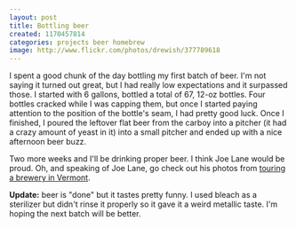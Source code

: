 ```yaml
---
layout: post
title: Bottling beer
created: 1170457814
categories: projects beer homebrew
image: http://www.flickr.com/photos/drewish/377789618
---
```

I spent a good chunk of the day bottling my first batch of beer. I'm not
saying it turned out great, but I had really low expectations and it surpassed
those. I started with 6 gallons, bottled a total of 67, 12-oz bottles. Four
bottles cracked while I was capping them, but once I started paying attention
to the position of the bottle's seam, I had pretty good luck. Once I finished,
I poured the leftover flat beer from the carboy into a pitcher (it had a crazy
amount of yeast in it) into a small pitcher and ended up with a nice afternoon
beer buzz.

Two more weeks and I'll be drinking proper beer. I think Joe Lane would be
proud. Oh, and speaking of Joe Lane, go check out his photos from [touring a brewery in Vermont](http://flickr.com/photos/41213710@N00/sets/72157594432471793/).

**Update:** beer is "done" but it tastes pretty funny. I used bleach as a
sterilizer but didn't rinse it properly so it gave it a weird metallic taste.
I'm hoping the next batch will be better.

